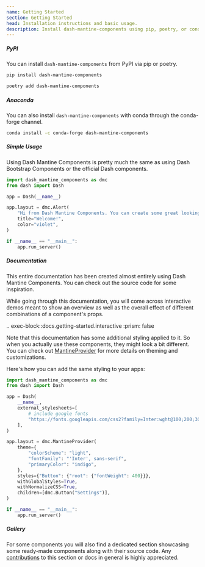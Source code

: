 ```yaml
---
name: Getting Started
section: Getting Started
head: Installation instructions and basic usage.
description: Install dash-mantine-components using pip, poetry, or conda.
---
```


##### PyPI

You can install `dash-mantine-components` from PyPI via pip or poetry.

```bash
pip install dash-mantine-components
```

```bash
poetry add dash-mantine-components
```

##### Anaconda

You can also install `dash-mantine-components` with conda through the conda-forge channel.

```bash
conda install -c conda-forge dash-mantine-components
```

##### Simple Usage

Using Dash Mantine Components is pretty much the same as using Dash Bootstrap Components or the official Dash 
components.

```python
import dash_mantine_components as dmc
from dash import Dash

app = Dash(__name__)

app.layout = dmc.Alert(
    "Hi from Dash Mantine Components. You can create some great looking dashboards using me!",
    title="Welcome!",
    color="violet",
)

if __name__ == "__main__":
    app.run_server()
```

##### Documentation

This entire documentation has been created almost entirely using Dash Mantine Components. You can check out the source
code for some inspiration.

While going through this documentation, you will come across interactive demos meant to show an overview as well as the overall effect of different combinations of a component's props.

.. exec-block::docs.getting-started.interactive
    :prism: false

Note that this documentation has some additional styling applied to it. So when you actually use these components, they 
might look a bit different. You can check out [MantineProvider]("/components/mantineprovider) for more details on
theming and customizations.

Here's how you can add the same styling to your apps:

```python
import dash_mantine_components as dmc
from dash import Dash

app = Dash(
    __name__,
    external_stylesheets=[
        # include google fonts
        "https://fonts.googleapis.com/css2?family=Inter:wght@100;200;300;400;500;900&display=swap"
    ],
)

app.layout = dmc.MantineProvider(
    theme={
        "colorScheme": "light",
        "fontFamily": "'Inter', sans-serif",
        "primaryColor": "indigo",
    },
    styles={"Button": {"root": {"fontWeight": 400}}},
    withGlobalStyles=True,
    withNormalizeCSS=True,
    children=[dmc.Button("Settings")],
)

if __name__ == "__main__":
    app.run_server()
```

##### Gallery

For some components you will also find a dedicated section showcasing some ready-made components along with their
source code. Any [contributions](https://github.com/snehilvj/dash-mantine-components) to this section or docs in 
general is highly appreciated.
